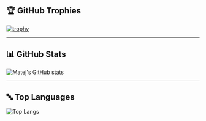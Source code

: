 ## 🏆 GitHub Trophies
[![trophy](https://github-profile-trophy.vercel.app/?username=IsxImattI&theme=onedark&no-frame=true&row=1&column=6)](https://github.com/ryo-ma/github-profile-trophy)

---

## 📊 GitHub Stats
![Matej's GitHub stats](https://github-readme-stats.vercel.app/api?username=IsxImattI&show_icons=true&include_all_commits=true&count_private=true&theme=tokyonight)

---

## 🔤 Top Languages
![Top Langs](https://github-readme-stats.vercel.app/api/top-langs/?username=IsxImattI&layout=compact&langs_count=8&theme=tokyonight)
